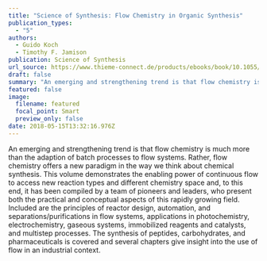 ```yaml
---
title: "Science of Synthesis: Flow Chemistry in Organic Synthesis"
publication_types:
  - "5"
authors:
  - Guido Koch
  - Timothy F. Jamison
publication: Science of Synthesis
url_source: https://www.thieme-connect.de/products/ebooks/book/10.1055/b-006-161272
draft: false
summary: "An emerging and strengthening trend is that flow chemistry is much more than the adaption of batch processes to flow systems. Rather, flow chemistry offers a new paradigm in the way we think about chemical synthesis. This volume demonstrates the enabling power of continuous flow to access new reaction types and different chemistry space and, to this end, it has been compiled by a team of pioneers and leaders, who present both the practical and conceptual aspects of this rapidly growing field. Included are the principles of reactor design, automation, and separations/purifications in flow systems, applications in photochemistry, electrochemistry, gaseous systems, immobilized reagents and catalysts, and multistep processes. The synthesis of peptides, carbohydrates, and pharmaceuticals is covered and several chapters give insight into the use of flow in an industrial context."
featured: false
image:
  filename: featured
  focal_point: Smart
  preview_only: false
date: 2018-05-15T13:32:16.976Z
---
```

  An emerging and strengthening trend is that flow chemistry is much more than the adaption of batch processes to flow systems. Rather, flow chemistry offers a new paradigm in the way we think about chemical synthesis. This volume demonstrates the enabling power of continuous flow to access new reaction types and different chemistry space and, to this end, it has been compiled by a team of pioneers and leaders, who present both the practical and conceptual aspects of this rapidly growing field. Included are the principles of reactor design, automation, and separations/purifications in flow systems, applications in photochemistry, electrochemistry, gaseous systems, immobilized reagents and catalysts, and multistep processes. The synthesis of peptides, carbohydrates, and pharmaceuticals is covered and several chapters give insight into the use of flow in an industrial context.
